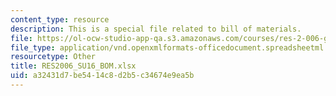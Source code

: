 ```yaml
---
content_type: resource
description: This is a special file related to bill of materials.
file: https://ol-ocw-studio-app-qa.s3.amazonaws.com/courses/res-2-006-girls-who-build-cameras-summer-2016/a32431d7be5414c8d2b5c34674e9ea5b_RES2006_SU16_BOM.xlsx
file_type: application/vnd.openxmlformats-officedocument.spreadsheetml.sheet
resourcetype: Other
title: RES2006_SU16_BOM.xlsx
uid: a32431d7-be54-14c8-d2b5-c34674e9ea5b
---
```

